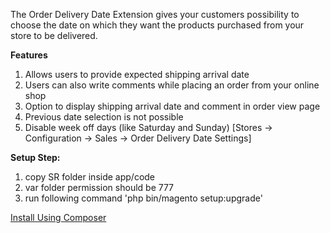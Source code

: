 The Order Delivery Date Extension gives your customers possibility to choose the date on which they want the products purchased from your store to be delivered.

<b>Features</b>

1. Allows users to provide expected shipping arrival date
2. Users can also write comments while placing an order from your online shop
3. Option to display shipping arrival date and comment in order view page
4. Previous date selection is not possible
5. Disable week off days (like Saturday and Sunday) [Stores -> Configuration -> Sales -> Order Delivery Date Settings]


<b>Setup Step:</b>

1. copy SR folder inside app/code
2. var folder permission should be 777
3. run following command 'php bin/magento setup:upgrade'

<a href="https://github.com/sohelrana09/module-delivery-date">Install Using Composer</a>